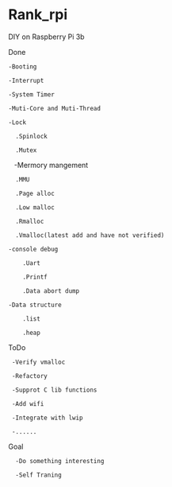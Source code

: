 # Rank_rpi
DIY on Raspberry Pi 3b


Done

    -Booting
  
    -Interrupt
    
    -System Timer
   
    -Muti-Core and Muti-Thread
    
    -Lock
    
      .Spinlock
      
      .Mutex
    
    -Mermory mangement
  
      .MMU
    
      .Page alloc
    
      .Low malloc
    
      .Rmalloc
    
      .Vmalloc(latest add and have not verified)
    
    -console debug
  
        .Uart
    
        .Printf
    
        .Data abort dump
    
    -Data structure
  
        .list
    
        .heap
    
    
 ToDo
 
     -Verify vmalloc
  
     -Refactory
  
     -Supprot C lib functions
  
     -Add wifi
  
     -Integrate with lwip
  
     -......
  
  
  Goal
  
      -Do something interesting
  
      -Self Traning
  
